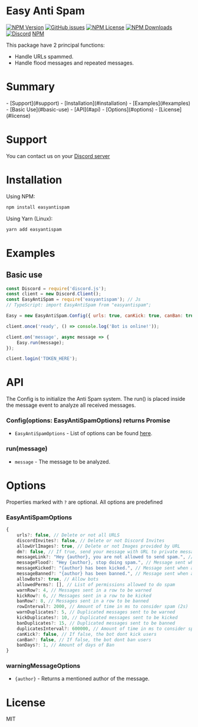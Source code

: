 # Easy Anti Spam
<p>
    <a href="https://www.npmjs.com/package/easyantispam"><img alt="NPM Version" src="https://img.shields.io/npm/v/easyantispam"></a>
    <a href="https://github.com/thekevinava/EasyAntiSpam/issues"><img alt="GitHub issues" src="https://img.shields.io/github/issues/thekevinava/EasyAntiSpam"></a>
    <a href="https://www.npmjs.com/package/easyantispam"><img alt="NPM License" src="https://img.shields.io/npm/l/easyantispam"></a>
    <a href="https://www.npmjs.com/package/easyantispam"><img alt="NPM Downloads" src="https://img.shields.io/npm/dt/easyantispam"></a>
    <a href="https://discord.gg/gAFRJpasj5"><img alt="Discord" src="https://img.shields.io/discord/791333925968412703?color=%237289DA&label=Discord&logo=discord"></a>
    <a href="https://www.npmjs.com/package/easyantispam">NPM</a>
</p>

This package have 2 principal functions:
- Handle URLs spammed.
- Handle flood messages and repeated messages.


<h1>Summary</h1>
- [Support](#support)
- [Installation](#installation)
- [Examples](#examples)
    - [Basic Use](#basic-use)
- [API](#api)
- [Options](#options)
- [License](#license)

# Support

You can contact us on your [Discord server](https://discord.gg/gAFRJpasj5)

# Installation
Using NPM:
```js
npm install easyantispam
```
Using Yarn (Linux):
```js
yarn add easyantispam
```

# Examples

## Basic use
```js
const Discord = require('discord.js');
const client = new Discord.Client();
const EasyAntiSpam = require('easyantispam'); // Js
// TypeScript: import EasyAntiSpam from "easyantispam";

Easy = new EasyAntiSpam.Config({ urls: true, canKick: true, canBan: true, warnRow: 3 }); // And more config variables...

client.once('ready', () => console.log('Bot is online!'));

client.on('message', async message => {
    Easy.run(message);
});

client.login('TOKEN_HERE');
```

# API

The Config is to initialize the Anti Spam system.
The run() is placed inside the message event to analyze all received messages.

### Config(options: EasyAntiSpamOptions) returns Promise<boolean>

- `EasyAntiSpamOptions` - List of options can be found [here](#options).

### run(message)

- `message` - The message to be analyzed.

# Options

Properties marked with `?` are optional. All options are predefined

### EasyAntiSpamOptions

```js
{
    urls?: false, // Delete or not all URLS
    discordInvites?: false, // Delete or not Discord Invites 
    allowUrlImages?: true, // Delete or not Images provided by URL
    dm?: false, // If true, send your message with URL to private message
    messageLink?: "Hey {author}, you are not allowed to send spam.", // Message sent when a user send an URL
    messageFlood?: "Hey {author}, stop doing spam.", // Message sent when a user is warned for flood
    messageKicked?: "{author} has been kicked.", // Message sent when a user is kicked
    messageBanned?: "{author} has been banned.", // Message sent when a user is banned
    allowBots?: true, // Allow bots
    allowedPerms?: [], // List of permissions allowed to do spam
    warnRow?: 4, // Messages sent in a row to be warned
    kickRow?: 6, // Messages sent in a row to be kicked
    banRow?: 8, // Messages sent in a row to be banned
    rowInterval?: 2000, // Amount of time in ms to consider spam (2s)
    warnDuplicates?: 5, // Duplicated messages sent to be warned
    kickDuplicates?: 10, // Duplicated messages sent to be kicked
    banDuplicates?: 15, // Duplicated messages sent to be banned
    duplicatesInterval?: 600000, // Amount of time in ms to consider spam (10m)
    canKick?: false, // If false, the bot dont kick users
    canBan?: false, // If false, the bot dont ban users
    banDays?: 1, // Amount of days of Ban
}
```

### warningMessageOptions

- `{author}` - Returns a mentioned author of the message.


# License

MIT

